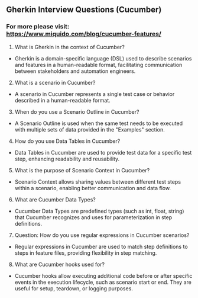 ## Gherkin Interview Questions (Cucumber)
### For more please visit: https://www.miquido.com/blog/cucumber-features/

1. What is Gherkin in the context of Cucumber?

 - Gherkin is a domain-specific language (DSL) used to describe scenarios and features in a human-readable format, facilitating communication between stakeholders and automation engineers.

2. What is a scenario in Cucumber?

 - A scenario in Cucumber represents a single test case or behavior described in a human-readable format.

3. When do you use a Scenario Outline in Cucumber?

 - A Scenario Outline is used when the same test needs to be executed with multiple sets of data provided in the "Examples" section.

4. How do you use Data Tables in Cucumber?

 - Data Tables in Cucumber are used to provide test data for a specific test step, enhancing readability and reusability.

5. What is the purpose of Scenario Context in Cucumber?

 - Scenario Context allows sharing values between different test steps within a scenario, enabling better communication and data flow.

6. What are Cucumber Data Types?

 - Cucumber Data Types are predefined types (such as int, float, string) that Cucumber recognizes and uses for parameterization in step definitions.

7. Question: How do you use regular expressions in Cucumber scenarios?

 - Regular expressions in Cucumber are used to match step definitions to steps in feature files, providing flexibility in step matching.

8. What are Cucumber hooks used for?

 - Cucumber hooks allow executing additional code before or after specific events in the execution lifecycle, such as scenario start or end. They are useful for setup, teardown, or logging purposes.
